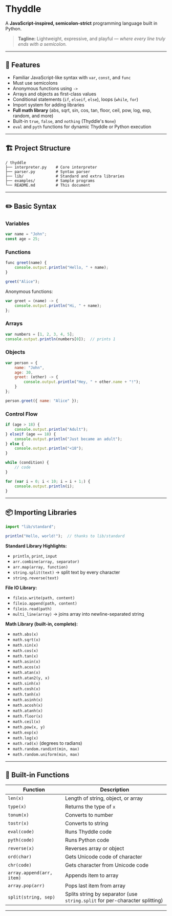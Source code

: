 # Thyddle

A **JavaScript-inspired, semicolon-strict** programming language built in Python.

> **Tagline:** Lightweight, expressive, and playful — *where every line truly ends with a semicolon.*

---

## 🌟 Features

* Familiar JavaScript-like syntax with `var`, `const`, and `func`
* Must use semicolons
* Anonymous functions using `->`
* Arrays and objects as first-class values
* Conditional statements (`if`, `elseif`, `else`), loops (`while`, `for`)
* Import system for adding libraries
* **Full math library** (abs, sqrt, sin, cos, tan, floor, ceil, pow, log, exp, random, and more)
* Built-in `true`, `false`, and `nothing` (Thyddle's `None`)
* `eval` and `pyth` functions for dynamic Thyddle or Python execution

---

## 🏗 Project Structure

```
/ thyddle
├── interpreter.py    # Core interpreter
├── parser.py         # Syntax parser
├── lib/              # Standard and extra libraries
├── examples/         # Sample programs
└── README.md         # This document
```

---

## ✏️ Basic Syntax

### Variables

```javascript
var name = "John";
const age = 25;
```

### Functions

```javascript
func greet(name) {
    console.output.println("Hello, " + name);
}

greet("Alice");
```

Anonymous functions:

```javascript
var greet = (name) -> {
    console.output.println("Hi, " + name);
};
```

### Arrays

```javascript
var numbers = [1, 2, 3, 4, 5];
console.output.println(numbers[0]);  // prints 1
```

### Objects

```javascript
var person = {
    name: "John",
    age: 30,
    greet: (other) -> {
        console.output.println("Hey, " + other.name + "!");
    }
};

person.greet({ name: "Alice" });
```

### Control Flow

```javascript
if (age > 18) {
    console.output.println("Adult");
} elseif (age == 18) {
    console.output.println("Just became an adult");
} else {
    console.output.println("<18");
}

while (condition) {
    // code
}

for (var i = 0; i < 10; i = i + 1;) {
    console.output.println(i);
}
```

---

## 📦 Importing Libraries

```javascript
import "lib/standard";

println("Hello, world!");  // thanks to lib/standard
```

**Standard Library Highlights:**

* `println`, `print`, `input`
* `arr.combine(array, separator)`
* `arr.map(array, function)`
* `string.split(text)` → split text by every character
* `string.reverse(text)`

**File IO Library:**

* `fileio.write(path, content)`
* `fileio.append(path, content)`
* `fileio.read(path)`
* `multi_line(array)` → joins array into newline-separated string

**Math Library (built-in, complete):**

* `math.abs(x)`
* `math.sqrt(x)`
* `math.sin(x)`
* `math.cos(x)`
* `math.tan(x)`
* `math.asin(x)`
* `math.acos(x)`
* `math.atan(x)`
* `math.atan2(y, x)`
* `math.sinh(x)`
* `math.cosh(x)`
* `math.tanh(x)`
* `math.asinh(x)`
* `math.acosh(x)`
* `math.atanh(x)`
* `math.floor(x)`
* `math.ceil(x)`
* `math.pow(x, y)`
* `math.exp(x)`
* `math.log(x)`
* `math.rad(x)` (degrees to radians)
* `math.random.randint(min, max)`
* `math.random.uniform(min, max)`

---

## 🔨 Built-in Functions

| Function                  | Description                                                                 |
| ------------------------- | --------------------------------------------------------------------------- |
| `len(x)`                  | Length of string, object, or array                                          |
| `type(x)`                 | Returns the type of `x`                                                     |
| `tonum(x)`                | Converts to number                                                          |
| `tostr(x)`                | Converts to string                                                          |
| `eval(code)`              | Runs Thyddle code                                                           |
| `pyth(code)`              | Runs Python code                                                            |
| `reverse(x)`              | Reverses array or object                                                    |
| `ord(char)`               | Gets Unicode code of character                                              |
| `chr(code)`               | Gets character from Unicode code                                            |
| `array.append(arr, item)` | Appends item to array                                                       |
| `array.pop(arr)`          | Pops last item from array                                                   |
| `split(string, sep)`      | Splits string by separator (use `string.split` for per-character splitting) |

---
